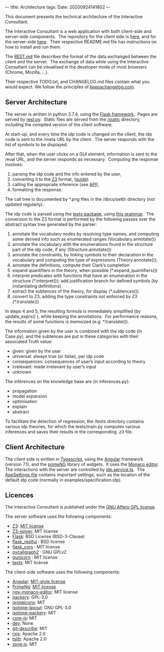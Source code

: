 –-
title: Architecture
tags: 
Date: 20200924141802
–-

This document presents the technical architecture of the Interactive Consultant.

The Interactive Consultant is a web application with both client-side and server-side components.  The repository for the client side is [here](https://gitlab.com/krr/autoconfig3), and for the server-side [here](https://gitlab.com/krr/autoconfigz3).  Their respective README.md file has instructions on how to install and run them.  

The [REST.md](https://gitlab.com/krr/autoconfigz3/blob/master/docs/REST.md) file describes the format of the data exchanged between the client and the server.  The exchange of data while using the Interactive Consultant can be visualised in the developer mode of most browsers (Chrome, Mozilla, …).

Their respective TODO.txt, and CHANGELOG.md files contain what you would expect. We follow the principles of [keepachangelog.com](https://keepachangelog.com/en/1.0.0/).

## Server Architecture

The server is written in python 3.7.4, using the [Flask framework](https://flask.palletsprojects.com/en/1.1.x/).  Pages are served by [rest.py](https://gitlab.com/krr/autoconfigz3/blob/master/consultant/rest.py).  Static files are served from the [/static](https://gitlab.com/krr/autoconfigz3/tree/master/consultant/static) directory, including the compiled version of the client software.

At start-up, and every time the idp code is changed on the client, the idp code is sent to the /meta URL by the client.  The server responds with the list of symbols to be displayed.

After that, when the user clicks on a GUI element, information is sent to the /eval URL, and the server responds as necessary.  Computing the response involves:

1.  parsing the idp code and the info entered by the user,     
2.  converting it to the [Z3](https://theory.stanford.edu/~nikolaj/programmingz3.html) format, ([guide](https://ericpony.github.io/z3py-tutorial/guide-examples.htm))    
3.  calling the appropriate inference (see [API](https://docs.google.com/presentation/d/1BgXIJNZJD6YTAT5k5ZSMv4irMeMA9a41EnJsIO1eK9Y/edit?usp=sharing)),    
4.  formatting the response.

The call tree is documented by \*.png files in the /docs/settlr directory (not updated regularly).

The idp code is parsed using the [textx package](https://github.com/textX/textX), using [this grammar](https://gitlab.com/krr/autoconfigz3/blob/master/Idp/Idp.tx).  The conversion to the Z3 format is performed by the following passes over the abstract syntax tree generated by the parser:

1.  annotate the vocabulary nodes by resolving type names, and computing some derived info such as enumerated ranges (Vocabulary.annotate()) 
2.  annotate the vocabulary with the enumerations found in the structure part of the idp code, if any (Structure.annotate())    
3.  annotate the constraints, by linking symbols to their declaration in the vocabulary and computing the type of expressions (Theory.annotate());  
4.  annotate the definitions, compute their Clark’s completion     
5.  expand quantifiers in the theory, when possible (*.expand_quantifiers())    
6.  interpret predicates with functions that have an enumeration in the structure (*.interpret()); add justification branch for defined symbols (by instantiating definitions)    
7.  extract the subtences of the theory, for display (*.subtences())    
8.  convert to Z3, adding the type constraints not enforced by Z3 (*.translate())
    
In steps 4 and 5, the resulting formula is immediately simplified (by update_exprs() ), while keeping the annotations.  For performance reasons, the results of some functions is memoized (e.g. *.translate()).

The information given by the user is combined with the idp code (in Case.py), and the subtences are put in these categories with their associated Truth value:

* given: given by the user    
* universal: always true (or false), per idp code    
* consequences: consequences of user’s input according to theory    
* irrelevant: made irrelevant by user’s input    
* unknown  

The inferences on the knowledge base are (in inferences.py):

* propagation    
* model expansion    
* optimisation    
* explain    
* abstract
    
To facilitate the detection of regression, the /tests directory contains various idp theories, for which the tests/main.py computes various inferences and saves their results in the corresponding .z3 file.

## Client Architecture

The client side is written in [Typescript](https://www.typescriptlang.org/), using the [Angular](https://angular.io/) framework (version 7.1), and the [primeNG](https://www.primefaces.org/primeng/#/) library of widgets.  It uses the [Monaco editor](https://www.npmjs.com/package/ngx-monaco-editor). The interactions with the server are controlled by [idp.service.ts](https://gitlab.com/krr/autoconfig3/blob/master/src/services/idp.service.ts).  The [AppSettings file](https://gitlab.com/krr/autoconfig3/blob/master/src/services/AppSettings.ts) contains important settings, such as the location of the default idp code (normally in examples/specification.idp).

## Licences

The Interactive Consultant is published under the [GNU Affero GPL license](https://www.gnu.org/licenses/why-affero-gpl.en.html).    

The server software uses the following components:

* [Z3](https://github.com/Z3Prover/z3): [MIT license](https://github.com/Z3Prover/z3/blob/master/LICENSE.txt)    
* [Z3-solver](https://pypi.org/project/z3-solver/): MIT license    
* [Flask](https://pypi.org/project/Flask/): BSD License (BSD-3-Clause)    
* [flask_restful](https://pypi.org/project/Flask-RESTful/) : BSD license    
* [flask_cors](https://pypi.org/project/Flask-Cors/) : MIT license    
* [pycallgraph2](https://pypi.org/project/pycallgraph2/) : GNU GPLv2    
* [gunicorn](https://pypi.org/project/gunicorn/) : MIT license    
* [textx](https://pypi.org/project/textX/): MIT license
    
The client-side software uses the following components:

* [Angular](https://angular.io/): [MIT-style license](https://angular.io/license)    
* [PrimeNg](https://github.com/primefaces/primeng): [MIT license](https://github.com/primefaces/primeng/blob/master/LICENSE.md)    
* [ngx-monaco-editor](https://www.npmjs.com/package/ngx-monaco-editor): MIT license    
* [packery](https://www.npmjs.com/package/packery): GPL-3.0    
* [primeicons](https://www.npmjs.com/package/primeicons): MIT    
* [isotope-layout](https://www.npmjs.com/package/isotope-layout): GNU GPL-3.0    
* [isotope-packery](https://www.npmjs.com/package/isotope-packery): MIT    
* [core-js](https://www.npmjs.com/package/core-js): MIT    
* [dev](https://www.npmjs.com/package/dev): None    
* [git-describe](https://www.npmjs.com/package/git-describe): MIT    
* [rxjs](https://www.npmjs.com/package/rxjs): Apache 2.0    
* [tslib](https://www.npmjs.com/package/tslib): Apache 2.0    
* [zone.js](https://www.npmjs.com/package/zone.js): MIT
    